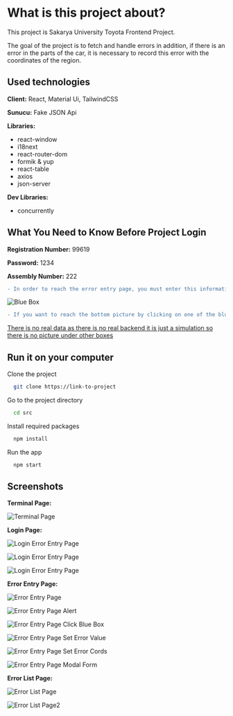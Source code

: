 
# What is this project about?
This project is Sakarya University Toyota Frontend Project.

The goal of the project is to fetch and handle errors in addition, if there is an error in the parts of the car, it is necessary to record this error with the coordinates of the region.


## Used technologies

**Client:** React, Material Ui, TailwindCSS

**Sunucu:** Fake JSON Api

**Libraries:**
- react-window
- i18next
- react-router-dom
- formik & yup
- react-table 
- axios
- json-server


**Dev Libraries:**
- concurrently





  
## What You Need to Know Before Project Login

**Registration Number:** 99619 

**Password:** 1234 

**Assembly Number:** 222 

  ```diff
- In order to reach the error entry page, you must enter this information completely and correctly on the login page.
```

![Blue Box](https://github.com/batu0b/sau-toyota-frontend/blob/master/screenshots/bluebox.png?raw=true)
  ```diff
- If you want to reach the bottom picture by clicking on one of the blue boxes, you need to click on this box.
```

[There is no real data as there is no real backend it is just a simulation so there is no picture under other boxes](#)


## Run it on your computer

Clone the project

```bash
  git clone https://link-to-project
```

Go to the project directory

```bash
  cd src
```

Install required packages

```bash
  npm install
```

Run the app

```bash
  npm start
```

  
## Screenshots
**Terminal Page:**

![Terminal Page](https://github.com/batu0b/sau-toyota-frontend/blob/master/screenshots/terminalpage.png?raw=true)

**Login Page:**

![Login Error Entry Page](https://github.com/batu0b/sau-toyota-frontend/blob/master/screenshots/loginpage.png?raw=true)

![Login Error Entry Page](https://github.com/batu0b/sau-toyota-frontend/blob/master/screenshots/loginpage2.png?raw=true)

![Login Error Entry Page](https://github.com/batu0b/sau-toyota-frontend/blob/master/screenshots/loginpageError.png?raw=true)

**Error Entry Page:**

![Error Entry Page](https://github.com/batu0b/sau-toyota-frontend/blob/master/screenshots/errorentrypage.png?raw=true)

![Error Entry Page Alert](https://github.com/batu0b/sau-toyota-frontend/blob/master/screenshots/errorentrypagealert.png?raw=true)


![Error Entry Page Click Blue Box](https://github.com/batu0b/sau-toyota-frontend/blob/master/screenshots/errorentryclickbluebox.png?raw=true)

![Error Entry Page Set Error Value](https://github.com/batu0b/sau-toyota-frontend/blob/master/screenshots/errorentrypageseterrvalue.png?raw=true)

![Error Entry Page Set Error Cords](https://github.com/batu0b/sau-toyota-frontend/blob/master/screenshots/errorentrypageseterrcords.png?raw=true)


![Error Entry Page Modal Form](https://github.com/batu0b/sau-toyota-frontend/blob/master/screenshots/errorentrypagemodalform.png?raw=true)


**Error List Page:**

![Error List Page](https://github.com/batu0b/sau-toyota-frontend/blob/master/screenshots/errorlist.png?raw=true)

![Error List Page2](https://github.com/batu0b/sau-toyota-frontend/blob/master/screenshots/errorlist2.png?raw=true)

